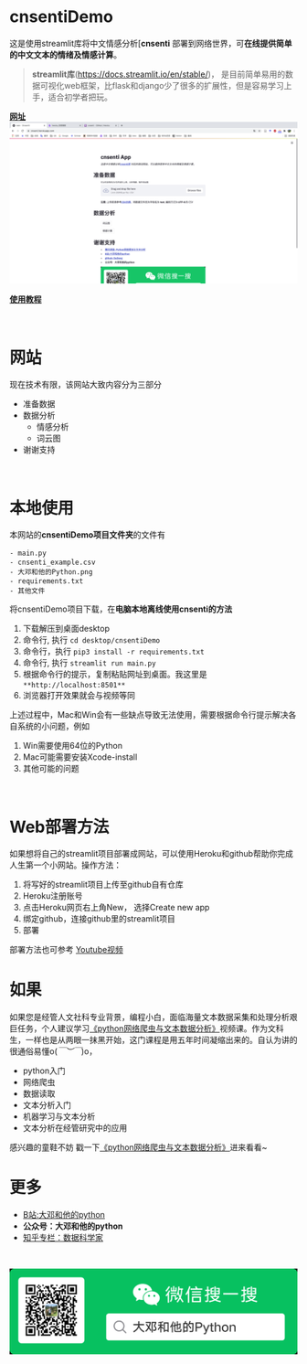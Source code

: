 # cnsentiDemo


这是使用streamlit库将中文情感分析[**cnsenti** 部署到网络世界，可**在线提供简单的中文文本的情绪及情感计算**。

> **streamlit库**(https://docs.streamlit.io/en/stable/)， 是目前简单易用的数据可视化web框架，比flask和django少了很多的扩展性，但是容易学习上手，适合初学者把玩。



[**网址**](https://cnsenti.herokuapp.com/)
![](效果图.png)

[**使用教程** ](https://www.bilibili.com/video/bv17V411H7sZ)



<br>



# 网站

现在技术有限，该网站大致内容分为三部分

- 准备数据
- 数据分析
    - 情感分析
    - 词云图
- 谢谢支持



<br>





# 本地使用

本网站的**cnsentiDemo项目文件夹**的文件有



```
- main.py
- cnsenti_example.csv
- 大邓和他的Python.png
- requirements.txt
- 其他文件
```



将cnsentiDemo项目下载，在**电脑本地离线使用cnsenti的方法**

1. 下载解压到桌面desktop
2. 命令行, 执行 ``cd desktop/cnsentiDemo``
3. 命令行，执行 ``pip3 install -r requirements.txt``
4. 命令行, 执行 ``streamlit run main.py``
5. 根据命令行的提示，复制粘贴网址到桌面。我这里是 ``**http://localhost:8501**``
6. 浏览器打开效果就会与视频等同



上述过程中，Mac和Win会有一些缺点导致无法使用，需要根据命令行提示解决各自系统的小问题，例如



1. Win需要使用64位的Python
2. Mac可能需要安装Xcode-install
3. 其他可能的问题




<br>





# Web部署方法

如果想将自己的streamlit项目部署成网站，可以使用Heroku和github帮助你完成人生第一个小网站。操作方法：

1. 将写好的streamlit项目上传至github自有仓库
2. Heroku注册账号
3. 点击Heroku网页右上角New， 选择Create new app
4. 绑定github，连接github里的streamlit项目
5. 部署

部署方法也可参考  [Youtube视频](https://www.youtube.com/watch?v=zK4Ch6e1zq8&list=PLtqF5YXg7GLmCvTswG32NqQypOuYkPRUE&index=5)


# 如果

如果您是经管人文社科专业背景，编程小白，面临海量文本数据采集和处理分析艰巨任务，个人建议学习[《python网络爬虫与文本数据分析》](https://ke.qq.com/course/482241?tuin=163164df)视频课。作为文科生，一样也是从两眼一抹黑开始，这门课程是用五年时间凝缩出来的。自认为讲的很通俗易懂o(*￣︶￣*)o，

- python入门
- 网络爬虫
- 数据读取
- 文本分析入门
- 机器学习与文本分析
- 文本分析在经管研究中的应用

感兴趣的童鞋不妨 戳一下[《python网络爬虫与文本数据分析》](https://ke.qq.com/course/482241?tuin=163164df)进来看看~



# 更多

- [B站:大邓和他的python](https://space.bilibili.com/122592901/channel/detail?cid=66008)
- **公众号：大邓和他的python**
- [知乎专栏：数据科学家](https://zhuanlan.zhihu.com/dadeng)


<br>

![](大邓和他的Python.png)
